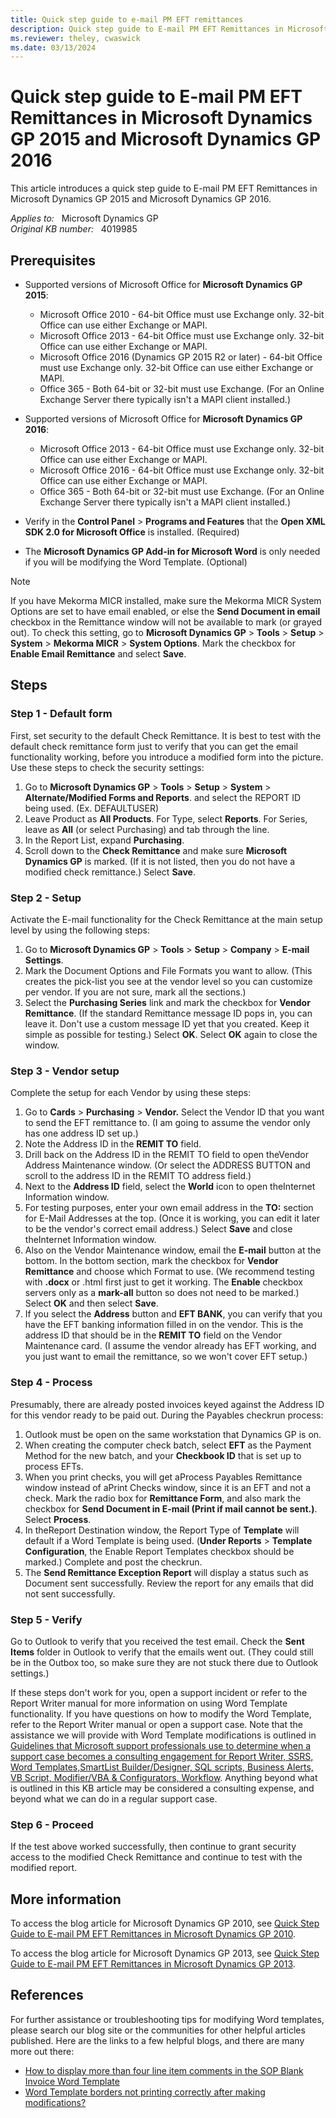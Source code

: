 ```yaml
---
title: Quick step guide to e-mail PM EFT remittances
description: Quick step guide to E-mail PM EFT Remittances in Microsoft Dynamics GP 2015 and Microsoft Dynamics GP 2016.
ms.reviewer: theley, cwaswick
ms.date: 03/13/2024
---
```

# Quick step guide to E-mail PM EFT Remittances in Microsoft Dynamics GP 2015 and Microsoft Dynamics GP 2016

This article introduces a quick step guide to E-mail PM EFT Remittances in Microsoft Dynamics GP 2015 and Microsoft Dynamics GP 2016.

_Applies to:_ &nbsp; Microsoft Dynamics GP  
_Original KB number:_ &nbsp; 4019985

## Prerequisites

- Supported versions of Microsoft Office for **Microsoft Dynamics GP 2015**:
  - Microsoft Office 2010 - 64-bit Office must use Exchange only. 32-bit Office can use either Exchange or MAPI.
  - Microsoft Office 2013 - 64-bit Office must use Exchange only. 32-bit Office can use either Exchange or MAPI.
  - Microsoft Office 2016 (Dynamics GP 2015 R2 or later) - 64-bit Office must use Exchange only. 32-bit Office can use either Exchange or MAPI.
  - Office 365 - Both 64-bit or 32-bit must use Exchange. (For an Online Exchange Server there typically isn't a MAPI client installed.)

- Supported versions of Microsoft Office for **Microsoft Dynamics GP 2016**:
  - Microsoft Office 2013 - 64-bit Office must use Exchange only. 32-bit Office can use either Exchange or MAPI.
  - Microsoft Office 2016 - 64-bit Office must use Exchange only. 32-bit Office can use either Exchange or MAPI.
  - Office 365 - Both 64-bit or 32-bit must use Exchange. (For an Online Exchange Server there typically isn't a MAPI client installed.)

- Verify in the **Control Panel** > **Programs and Features** that the **Open XML SDK 2.0 for Microsoft Office** is installed. (Required)
- The **Microsoft Dynamics GP Add-in for Microsoft Word** is only needed if you will be modifying the Word Template. (Optional)

> [!NOTE]
> If you have Mekorma MICR installed, make sure the Mekorma MICR System Options are set to have email enabled, or else the **Send Document in email** checkbox in the Remittance window will not be available to mark (or grayed out). To check this setting, go to **Microsoft Dynamics GP** > **Tools** > **Setup** > **System** > **Mekorma MICR** > **System Options**. Mark the checkbox for **Enable Email Remittance** and select **Save**.

## Steps

### Step 1 - Default form

First, set security to the default Check Remittance. It is best to test with the default check remittance form just to verify that you can get the email functionality working, before you introduce a modified form into the picture. Use these steps to check the security settings:

1. Go to **Microsoft Dynamics GP** > **Tools** > **Setup** > **System** > **Alternate/Modified Forms and Reports**. and select the REPORT ID being used.  (Ex. DEFAULTUSER)
2. Leave Product as **All Products**. For Type, select **Reports**. For Series, leave as **All** (or select Purchasing) and tab through the line.
3. In the Report List, expand **Purchasing**.
4. Scroll down to the **Check Remittance** and make sure **Microsoft Dynamics GP** is marked. (If it is not listed, then you do not have a modified check remittance.) Select **Save**.

### Step 2 - Setup

Activate the E-mail functionality for the Check Remittance at the main setup level by using the following steps:

1. Go to **Microsoft Dynamics GP** > **Tools** > **Setup** > **Company** > **E-mail Settings**.
2. Mark the Document Options and File Formats you want to allow. (This creates the pick-list you see at the vendor level so you can customize per vendor. If you are not sure, mark all the sections.)
3. Select the **Purchasing Series** link and mark the checkbox for **Vendor Remittance**. (If the standard Remittance message ID pops in, you can leave it. Don't use a custom message ID yet that you created. Keep it simple as possible for testing.) Select **OK**. Select **OK** again to close the window.

### Step 3 - Vendor setup

Complete the setup for each Vendor by using these steps:

1. Go to **Cards** > **Purchasing** > **Vendor.** Select the Vendor ID that you want to send the EFT remittance to. (I am going to assume the vendor only has one address ID set up.)
2. Note the Address ID in the **REMIT TO** field.
3. Drill back on the Address ID in the REMIT TO field to open theVendor Address Maintenance window. (Or select the ADDRESS BUTTON and scroll to the address ID in the REMIT TO address field.)
4. Next to the **Address ID** field, select the **World** icon to open theInternet Information window.
5. For testing purposes, enter your own email address in the **TO:** section for E-Mail Addresses at the top. (Once it is working, you can edit it later to be the vendor's correct email address.) Select **Save** and close theInternet Information window.
6. Also on the Vendor Maintenance window, email the **E-mail** button at the bottom. In the bottom section, mark the checkbox for **Vendor Remittance** and choose which Format to use. (We recommend testing with **.docx** or .html first just to get it working. The **Enable** checkbox servers only as a **mark-all** button so does not need to be marked.) Select **OK** and then select **Save**.
7. If you select the **Address** button and **EFT BANK**, you can verify that you have the EFT banking information filled in on the vendor. This is the address ID that should be in the **REMIT TO** field on the Vendor Maintenance card. (I assume the vendor already has EFT working, and you just want to email the remittance, so we won't cover EFT setup.)

### Step 4 - Process

Presumably, there are already posted invoices keyed against the Address ID for this vendor ready to be paid out. During the Payables checkrun process:

1. Outlook must be open on the same workstation that Dynamics GP is on.
2. When creating the computer check batch, select **EFT** as the Payment Method for the new batch, and your **Checkbook ID** that is set up to process EFTs.
3. When you print checks, you will get aProcess Payables Remittance window instead of aPrint Checks window, since it is an EFT and not a check. Mark the radio box for **Remittance Form**, and also mark the checkbox for **Send Document in E-mail (Print if mail cannot be sent.)**. Select **Process**.
4. In theReport Destination window, the Report Type of **Template** will default if a Word Template is being used. (**Under Reports** > **Template Configuration**, the Enable Report Templates checkbox should be marked.) Complete and post the checkrun.
5. The **Send Remittance Exception Report** will display a status such as Document sent successfully. Review the report for any emails that did not sent successfully.

### Step 5 - Verify

Go to Outlook to verify that you received the test email. Check the **Sent Items** folder in Outlook to verify that the emails went out. (They could still be in the Outbox too, so make sure they are not stuck there due to Outlook settings.)

If these steps don't work for you, open a support incident or refer to the Report Writer manual for more information on using Word Template functionality. If you have questions on how to modify the Word Template, refer to the Report Writer manual or open a support case. Note that the assistance we will provide with Word Template modifications is outlined in [Guidelines that Microsoft support professionals use to determine when a support case becomes a consulting engagement for Report Writer, SSRS, Word Templates,SmartList Builder/Designer, SQL scripts, Business Alerts, VB Script, Modifier/VBA & Configurators, Workflow](https://support.microsoft.com/topic/guidelines-that-microsoft-support-professionals-use-to-determine-when-a-support-case-becomes-a-consulting-engagement-for-report-writer-ssrs-word-templates-smartlist-builder-designer-sql-scripts-business-alerts-vb-script-modifier-vba-configurators-workflow-604e49e4-4954-3f43-0778-da923ffd46af). Anything beyond what is outlined in this KB article may be considered a consulting expense, and beyond what we can do in a regular support case.

### Step 6 - Proceed

If the test above worked successfully, then continue to grant security access to the modified Check Remittance and continue to test with the modified report.

## More information

To access the blog article for Microsoft Dynamics GP 2010, see [Quick Step Guide to E-mail PM EFT Remittances in Microsoft Dynamics GP 2010](https://community.dynamics.com/blogs/post/?postid=11e9fb89-af60-4af7-82ab-1455def05a16).

To access the blog article for Microsoft Dynamics GP 2013, see [Quick Step Guide to E-mail PM EFT Remittances in Microsoft Dynamics GP 2013](https://community.dynamics.com/blogs/post/?postid=abb4eb99-17a3-416b-be4a-c7925a5727cf).

## References

For further assistance or troubleshooting tips for modifying Word templates, please search our blog site or the communities for other helpful articles published.  Here are the links to a few helpful blogs, and there are many more out there:

- [How to display more than four line item comments in the SOP Blank Invoice Word Template](https://community.dynamics.com/blogs/post/?postid=c723196c-830c-4fed-b567-c4d12ba4d83d)
- [Word Template borders not printing correctly after making modifications?](https://community.dynamics.com/blogs/post/?postid=2e7e1421-b3e5-4f76-b269-e5d3322b8650)
